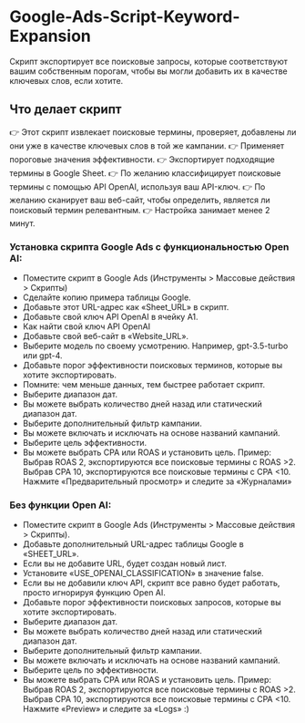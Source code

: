 # Google-Ads-Script-Keyword-Expansion
Скрипт экспортирует все поисковые запросы, которые соответствуют вашим собственным порогам, чтобы вы могли добавить их в качестве ключевых слов, если хотите.

## Что делает скрипт
👉 Этот скрипт извлекает поисковые термины, проверяет, добавлены ли они уже в качестве ключевых слов
в той же кампании.
👉 Применяет пороговые значения эффективности.
👉 Экспортирует подходящие термины в Google Sheet. 
👉 По желанию классифицирует поисковые термины с помощью API OpenAI, используя ваш API-ключ.
👉 По желанию сканирует ваш веб-сайт, чтобы определить, является ли поисковый термин релевантным.
👉 Настройка занимает менее 2 минут.

### Установка скрипта Google Ads с функциональностью Open AI:

* Поместите скрипт в Google Ads (Инструменты > Массовые действия > Скрипты)
* Сделайте копию примера таблицы Google.
* Добавьте этот URL-адрес как «Sheet_URL» в скрипт.
* Добавьте свой ключ API OpenAI в ячейку A1.
* Как найти свой ключ API OpenAI
* Добавьте свой веб-сайт в «Website_URL».
* Выберите модель по своему усмотрению.
Например, gpt-3.5-turbo или gpt-4.
* Добавьте порог эффективности поисковых терминов, которые вы хотите экспортировать.
* Помните: чем меньше данных, тем быстрее работает скрипт.
* Выберите диапазон дат.
* Вы можете выбрать количество дней назад или статический диапазон дат.
* Выберите дополнительный фильтр кампании.
* Вы можете включать и исключать на основе названий кампаний.
* Выберите цель эффективности.
* Вы можете выбрать CPA или ROAS и установить цель.
Пример:
Выбрав ROAS 2, экспортируются все поисковые термины с ROAS >2.
Выбрав CPA 10, экспортируются все поисковые термины с CPA <10.
Нажмите «Предварительный просмотр» и следите за «Журналами»

### Без функции Open AI:

* Поместите скрипт в Google Ads (Инструменты > Массовые действия > Скрипты).
* Добавьте дополнительный URL-адрес таблицы Google в «SHEET_URL».
* Если вы не добавите URL, будет создан новый лист.
* Установите «USE_OPENAI_CLASSIFICATION» в значение false.
* Если вы не добавили ключ API, скрипт все равно будет работать, просто игнорируя функцию Open AI.
* Добавьте порог эффективности поисковых запросов, которые вы хотите экспортировать.
* Выберите диапазон дат.
* Вы можете выбрать количество дней назад или статический диапазон дат.
* Выберите дополнительный фильтр кампании.
* Вы можете включать и исключать на основе названий кампаний.
* Выберите цель по эффективности.
* Вы можете выбрать CPA или ROAS и установить цель.
Пример:
Выбрав ROAS 2, экспортируются все поисковые термины с ROAS >2.
Выбрав CPA 10, экспортируются все поисковые термины с CPA <10.
Нажмите «Preview» и следите за «Logs» :)



